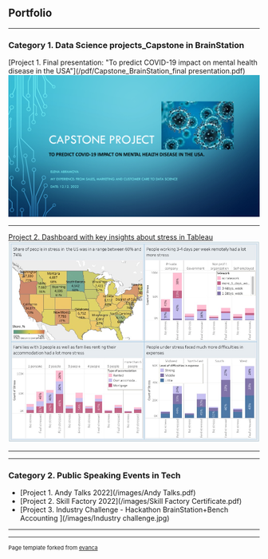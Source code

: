 ## Portfolio

---

### Category 1.  Data Science projects_Capstone in BrainStation

[Project 1. Final presentation: "To predict COVID-19 impact on mental health disease in the USA"](/pdf/Capstone_BrainStation_final presentation.pdf)
<img src="pdf/Capstone_BrainStation_final presentation.pdf?raw=true"/>

---
[Project 2. Dashboard with key insights about stress in Tableau](https://public.tableau.com/app/profile/elena.abramova5256/viz/Analysis_Covid_Survey_forCapstone/Keyinsigtsaboutstress)
<img src="images/Key insights about stress.jpg?raw=true"/>

---

<!-- [Project 3 Title](http://example.com/) -->
<!-- <img src="images/dummy_thumbnail.jpg?raw=true"/> -->

---

### Category 2. Public Speaking Events in Tech

- [Project 1. Andy Talks 2022](/images/Andy Talks.pdf)
- [Project 2. Skill Factory 2022](/images/Skill Factory Certificate.pdf)
- [Project 3. Industry Challenge - Hackathon BrainStation+Bench Accounting ](/images/Industry challenge.jpg)


---




---
<p style="font-size:11px">Page template forked from <a href="https://github.com/evanca/quick-portfolio">evanca</a></p>
<!-- Remove above link if you don't want to attibute -->
